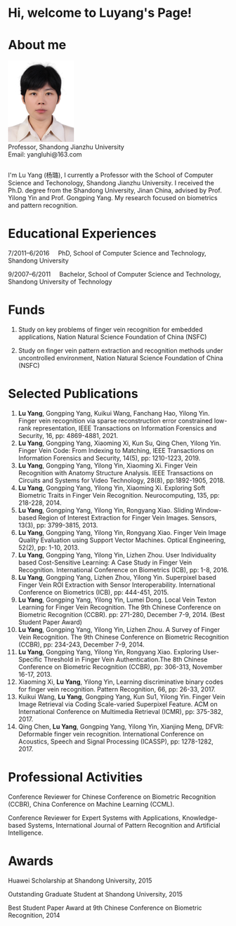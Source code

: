 # Hi, welcome to Luyang's Page!
# About me 
<table border="0">
  <tr>
      <img src="/luyangb.JPG" width="150" high="150">
      <br>Professor, Shandong Jianzhu University
      <br>Email: yangluhi@163.com
  </tr>
 </table>
  I'm Lu Yang (杨璐), I currently a Professor with the School of Computer Science and Techonology, Shandong Jianzhu University. I received the Ph.D. degree from the Shandong University, Jinan China, advised by Prof. Yilong Yin and Prof. Gongping Yang. My research focused on biometrics and pattern recognition.  
  
# Educational Experiences
7/2011–6/2016 &nbsp;&nbsp;&nbsp; PhD, School of Computer Science and Technology, Shandong University

9/2007–6/2011 &nbsp;&nbsp;&nbsp; Bachelor, School of Computer Science and Technology, Shandong University of Technology

# Funds
1. Study on key problems of finger vein recognition for embedded applications, Nation Natural Science Foundation of China (NSFC)

2. Study on finger vein pattern extraction and recognition methods under uncontrolled environment, Nation Natural Science Foundation of China (NSFC)

# Selected Publications
1. **Lu Yang**, Gongping Yang, Kuikui Wang, Fanchang Hao, Yilong Yin. Finger vein recognition via sparse reconstruction error constrained low-rank representation, IEEE Transactions on Information Forensics and Security, 16, pp: 4869-4881, 2021. 
2. **Lu Yang**, Gongping Yang, Xiaoming Xi, Kun Su, Qing Chen, Yilong Yin. Finger Vein Code: From Indexing to Matching, IEEE Transactions on Information Forensics and Security, 14(5), pp: 1210-1223, 2019. 
3. **Lu Yang**, Gongping Yang, Yilong Yin, Xiaoming Xi. Finger Vein Recognition with Anatomy Structure Analysis. IEEE Transactions on Circuits and Systems for Video Technology, 28(8), pp:1892-1905, 2018. 
4. **Lu Yang**, Gongping Yang, Yilong Yin, Xiaoming Xi. Exploring Soft Biometric Traits in Finger Vein Recognition. Neurocomputing, 135, pp: 218-228, 2014. 
5. **Lu Yang**, Gongping Yang, Yilong Yin, Rongyang Xiao. Sliding Window-based Region of Interest Extraction for Finger Vein Images. Sensors, 13(3), pp: 3799-3815, 2013. 
6. **Lu Yang**, Gongping Yang, Yilong Yin, Rongyang Xiao. Finger Vein Image Quality Evaluation using Support Vector Machines. Optical Engineering, 52(2), pp: 1-10, 2013. 
7. **Lu Yang**, Gongping Yang, Yilong Yin, Lizhen Zhou. User Individuality based Cost-Sensitive Learning: A Case Study in Finger Vein Recognition. International Conference on Biometrics (ICB), pp: 1-8, 2016.
8. **Lu Yang**, Gongping Yang, Lizhen Zhou, Yilong Yin. Superpixel based Finger Vein ROI Extraction with Sensor Interoperability. International Conference on Biometrics (ICB), pp: 444-451, 2015.
9. **Lu Yang**, Gongping Yang, Yilong Yin, Lumei Dong. Local Vein Texton Learning for Finger Vein Recognition. The 9th Chinese Conference on Biometric Recognition (CCBR). pp: 271-280, December 7-9, 2014. (Best Student Paper Award) 
10. **Lu Yang**, Gongping Yang, Yilong Yin, Lizhen Zhou. A Survey of Finger Vein Recognition. The 9th Chinese Conference on Biometric Recognition (CCBR), pp: 234-243, December 7-9, 2014.
11. **Lu Yang**, Gongping Yang, Yilong Yin, Rongyang Xiao. Exploring User-Specific Threshold in Finger Vein Authentication.The 8th Chinese Conference on Biometric Recognition (CCBR), pp: 306-313, November 16-17, 2013.
12. Xiaoming Xi, **Lu Yang**, Yilong Yin, Learning discriminative binary codes for finger vein recognition. Pattern Recognition, 66, pp: 26-33, 2017.
13. Kuikui Wang, **Lu Yang**, Gongping Yang, Kun Su1, Yilong Yin. Finger Vein Image Retrieval via Coding Scale-varied Superpixel Feature. ACM on International Conference on Multimedia Retrieval (ICMR), pp: 375-382, 2017. 
14. Qing Chen, **Lu Yang**, Gongping Yang, Yilong Yin, Xianjing Meng, DFVR: Deformable finger vein recognition. International Conference on Acoustics, Speech and Signal Processing (ICASSP), pp: 1278-1282, 2017.

# Professional Activities
Conference Reviewer for Chinese Conference on Biometric Recognition (CCBR), China Conference on Machine Learning (CCML).

Conference Reviewer for Expert Systems with Applications, Knowledge-based Systems, International Journal of Pattern Recognition and Artificial Intelligence.

# Awards
Huawei Scholarship at Shandong University, 2015

Outstanding Graduate Student at Shandong University, 2015

Best Student Paper Award at 9th Chinese Conference on Biometric Recognition, 2014
